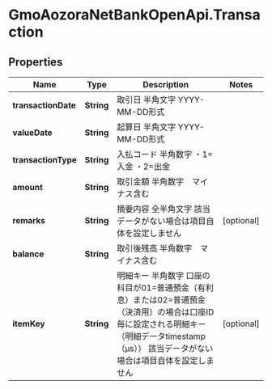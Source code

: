 # GmoAozoraNetBankOpenApi.Transaction

## Properties
Name | Type | Description | Notes
------------ | ------------- | ------------- | -------------
**transactionDate** | **String** | 取引日 半角文字 YYYY-MM-DD形式  | 
**valueDate** | **String** | 起算日 半角文字 YYYY-MM-DD形式  | 
**transactionType** | **String** | 入払コード 半角数字 ・1&#x3D;入金 ・2&#x3D;出金  | 
**amount** | **String** | 取引金額 半角数字　マイナス含む  | 
**remarks** | **String** | 摘要内容 全半角文字 該当データがない場合は項目自体を設定しません  | [optional] 
**balance** | **String** | 取引後残高 半角数字　マイナス含む  | 
**itemKey** | **String** | 明細キー 半角数字 口座の科目が01&#x3D;普通預金（有利息）または02&#x3D;普通預金（決済用）の場合は口座ID毎に設定される明細キー（明細データtimestamp（μs）） 該当データがない場合は項目自体を設定しません | [optional] 


